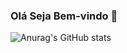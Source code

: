 ### Olá Seja Bem-vindo 👋
![Anurag's GitHub stats](https://github-readme-stats.vercel.app/api?username=LouisTheBrasilCoder&show_icons=true&theme=highcontrast)
